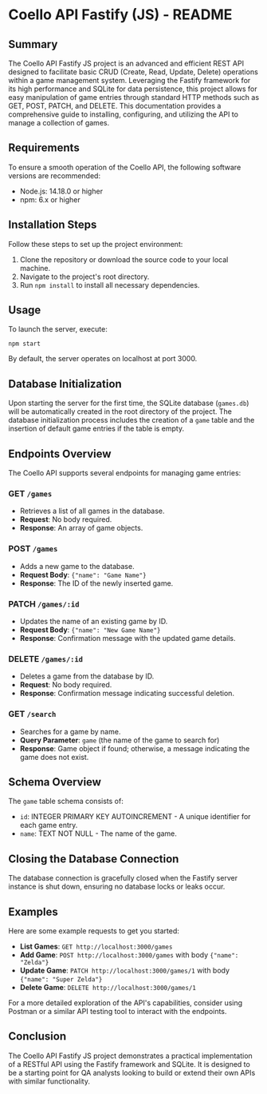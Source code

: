 # Coello API Fastify (JS) - README

## Summary

The Coello API Fastify JS project is an advanced and efficient REST API designed to facilitate basic CRUD (Create, Read, Update, Delete) operations within a game management system. Leveraging the Fastify framework for its high performance and SQLite for data persistence, this project allows for easy manipulation of game entries through standard HTTP methods such as GET, POST, PATCH, and DELETE. This documentation provides a comprehensive guide to installing, configuring, and utilizing the API to manage a collection of games.

## Requirements

To ensure a smooth operation of the Coello API, the following software versions are recommended:

- Node.js: 14.18.0 or higher
- npm: 6.x or higher

## Installation Steps

Follow these steps to set up the project environment:

1. Clone the repository or download the source code to your local machine.
2. Navigate to the project's root directory.
3. Run `npm install` to install all necessary dependencies.

## Usage

To launch the server, execute:

`npm start`

By default, the server operates on localhost at port 3000.

## Database Initialization

Upon starting the server for the first time, the SQLite database (`games.db`) will be automatically created in the root directory of the project. The database initialization process includes the creation of a `game` table and the insertion of default game entries if the table is empty.

## Endpoints Overview

The Coello API supports several endpoints for managing game entries:

### GET `/games`

- Retrieves a list of all games in the database.
- **Request**: No body required.
- **Response**: An array of game objects.

### POST `/games`

- Adds a new game to the database.
- **Request Body**: `{"name": "Game Name"}`
- **Response**: The ID of the newly inserted game.

### PATCH `/games/:id`

- Updates the name of an existing game by ID.
- **Request Body**: `{"name": "New Game Name"}`
- **Response**: Confirmation message with the updated game details.

### DELETE `/games/:id`

- Deletes a game from the database by ID.
- **Request**: No body required.
- **Response**: Confirmation message indicating successful deletion.

### GET `/search`

- Searches for a game by name.
- **Query Parameter**: `game` (the name of the game to search for)
- **Response**: Game object if found; otherwise, a message indicating the game does not exist.

## Schema Overview

The `game` table schema consists of:

- `id`: INTEGER PRIMARY KEY AUTOINCREMENT - A unique identifier for each game entry.
- `name`: TEXT NOT NULL - The name of the game.

## Closing the Database Connection

The database connection is gracefully closed when the Fastify server instance is shut down, ensuring no database locks or leaks occur.

## Examples

Here are some example requests to get you started:

- **List Games**: `GET http://localhost:3000/games`
- **Add Game**: `POST http://localhost:3000/games` with body `{"name": "Zelda"}`
- **Update Game**: `PATCH http://localhost:3000/games/1` with body `{"name": "Super Zelda"}`
- **Delete Game**: `DELETE http://localhost:3000/games/1`

For a more detailed exploration of the API's capabilities, consider using Postman or a similar API testing tool to interact with the endpoints.

## Conclusion

The Coello API Fastify JS project demonstrates a practical implementation of a RESTful API using the Fastify framework and SQLite. It is designed to be a starting point for QA analysts looking to build or extend their own APIs with similar functionality.